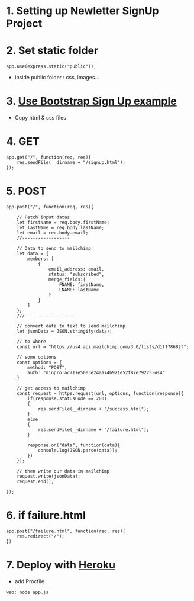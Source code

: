# 1. Setting up Newletter SignUp Project
  
# 2. Set static folder
```
app.use(express.static("public"));
```
  - inside public folder : css, images...

# 3. [Use Bootstrap Sign Up example](https://getbootstrap.com/docs/4.4/examples/sign-in/)
  - Copy html & css files

# 4. GET
```
app.get("/", function(req, res){
    res.sendFile(__dirname + "/signup.html");
});
```

# 5. POST
```
app.post("/", function(req, res){
    
    // Fetch input datas
    let firstName = req.body.firstName;
    let lastName = req.body.lastName;
    let email = req.body.email;
    //------------------
    
    // Data to send to mailchimp
    let data = {
        members: [
            {
                email_address: email,
                status: "subscribed",
                merge_fields:{
                    FNAME: firstName,
                    LNAME: lastName
                }
            }
        ]
    };
    /// ------------------

    // convert data to text to send mailchimp
    let jsonData = JSON.stringify(data);
    
    // to where
    const url = "https://us4.api.mailchimp.com/3.0/lists/d1f178682f";
  
    // some options
    const options = {
        method: "POST",
        auth: "minpro:ac717e5003e24aa74b921e52f87e79275-us4"
    }
    
    // get access to mailchimp
    const request = https.request(url, options, function(response){
        if(response.statusCode == 200)
        {
            res.sendFile(__dirname + "/success.html");
        }
        else
        {
            res.sendFile(__dirname + "/failure.html");
        }

        response.on("data", function(data){
            console.log(JSON.parse(data));
        })
    });
    
    // then write our data in mailchimp
    request.write(jsonData);
    request.end();

});
```

# 6. if failure.html
```
app.post("/failure.html", function(req, res){
    res.redirect("/");
})
```

# 7. Deploy with [Heroku](https://www.google.com/search?q=heroku&rlz=1C1SQJL_koCA858CA858&oq=her&aqs=chrome.0.69i59j69i57j0l2j69i60l4.1773j0j1&sourceid=chrome&ie=UTF-8)
  - add Procfile
```
web: node app.js
```
